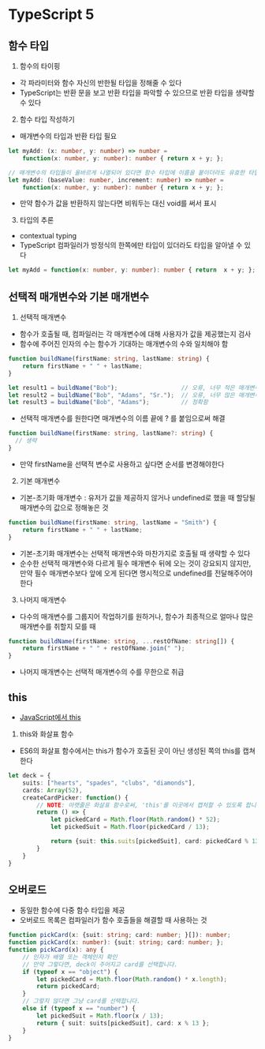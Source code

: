 # TypeScript 5

## 함수 타입
1. 함수의 타이핑
- 각 파라미터와 함수 자신의 반한될 타입을 정해줄 수 있다
- TypeScript는 반환 문을 보고 반환 타입을 파악할 수 있으므로 반환 타입을 생략할 수 있다

2. 함수 타입 작성하기
- 매개변수의 타입과 반환 타입 필요
```ts
let myAdd: (x: number, y: number) => number =
    function(x: number, y: number): number { return x + y; };

// 매개변수의 타입들이 올바르게 나열되어 있다면 함수 타입에 이름을 붙이더라도 유효한 타입으로 간주
let myAdd: (baseValue: number, increment: number) => number =
    function(x: number, y: number): number { return x + y; };
```
- 만약 함수가 값을 반환하지 않는다면 비워두는 대신 void를 써서 표시

3. 타입의 추론
- contextual typing
- TypeScript 컴파일러가 방정식의 한쪽에만 타입이 있더라도 타입을 알아낼 수 있다
```ts
let myAdd = function(x: number, y: number): number { return  x + y; };
```

## 선택적 매개변수와 기본 매개변수
1. 선택적 매개변수
- 함수가 호출될 때, 컴파일러는 각 매개변수에 대해 사용자가 값을 제공했는지 검사
- 함수에 주어진 인자의 수는 함수가 기대하는 매개변수의 수와 일치해야 함
```ts
function buildName(firstName: string, lastName: string) {
    return firstName + " " + lastName;
}

let result1 = buildName("Bob");                  // 오류, 너무 적은 매개변수
let result2 = buildName("Bob", "Adams", "Sr.");  // 오류, 너무 많은 매개변수
let result3 = buildName("Bob", "Adams");         // 정확함
```
- 선택적 매개변수를 원한다면 매개변수의 이름 끝에 ? 를 붙임으로써 해결
```ts
function buildName(firstName: string, lastName?: string) {
  // 생략
}
```
- 만약 firstName을 선택적 변수로 사용하고 싶다면 순서를 변경해야한다


2. 기본 매개변수
- 기본-초기화 매개변수 : 유저가 값을 제공하지 않거나 undefined로 했을 때 할당될 매개변수의 값으로 정해놓은 것
```ts
function buildName(firstName: string, lastName = "Smith") {
    return firstName + " " + lastName;
}
```
- 기본-초기화 매개변수는 선택적 매개변수와 마찬가지로 호출될 때 생략할 수 있다
- 순수한 선택적 매개변수와 다르게 필수 매개변수 뒤에 오는 것이 강요되지 않지만, 만약 필수 매개변수보다 앞에 오게 된다면 명시적으로 undefined를 전달해주어야한다


3. 나머지 매개변수
- 다수의 매개변수를 그룹지어 작업하기를 원하거나, 함수가 최종적으로 얼마나 많은 매개변수를 취할지 모를 때
```ts
function buildName(firstName: string, ...restOfName: string[]) {
    return firstName + " " + restOfName.join(" ");
}
```
- 나머지 매개변수는 선택적 매개변수의 수를 무한으로 취급


## this
- [JavaScript에서 this](https://yehudakatz.com/2011/08/11/understanding-javascript-function-invocation-and-this/)
1. this와 화살표 함수
- ES6의 화살표 함수에서는 this가 함수가 호출된 곳이 아닌 생성된 쪽의 this를 캡쳐한다
```ts
let deck = {
    suits: ["hearts", "spades", "clubs", "diamonds"],
    cards: Array(52),
    createCardPicker: function() {
        // NOTE: 아랫줄은 화살표 함수로써, 'this'를 이곳에서 캡처할 수 있도록 합니다
        return () => {
            let pickedCard = Math.floor(Math.random() * 52);
            let pickedSuit = Math.floor(pickedCard / 13);

            return {suit: this.suits[pickedSuit], card: pickedCard % 13};
        }
    }
}
```

## 오버로드
- 동일한 함수에 다중 함수 타입을 제공
- 오버로드 목록은 컴파일러가 함수 호출들을 해결할 때 사용하는 것
```ts
function pickCard(x: {suit: string; card: number; }[]): number;
function pickCard(x: number): {suit: string; card: number; };
function pickCard(x): any {
    // 인자가 배열 또는 객체인지 확인
    // 만약 그렇다면, deck이 주어지고 card를 선택합니다.
    if (typeof x == "object") {
        let pickedCard = Math.floor(Math.random() * x.length);
        return pickedCard;
    }
    // 그렇지 않다면 그냥 card를 선택합니다.
    else if (typeof x == "number") {
        let pickedSuit = Math.floor(x / 13);
        return { suit: suits[pickedSuit], card: x % 13 };
    }
}
```